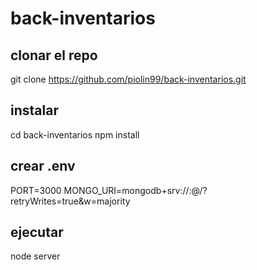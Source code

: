 # back-inventarios

## clonar el repo
git clone https://github.com/piolin99/back-inventarios.git

## instalar
cd back-inventarios
npm install

## crear .env
PORT=3000
MONGO_URI=mongodb+srv://<user>:<password>@<url>/?retryWrites=true&w=majority

## ejecutar
node server
